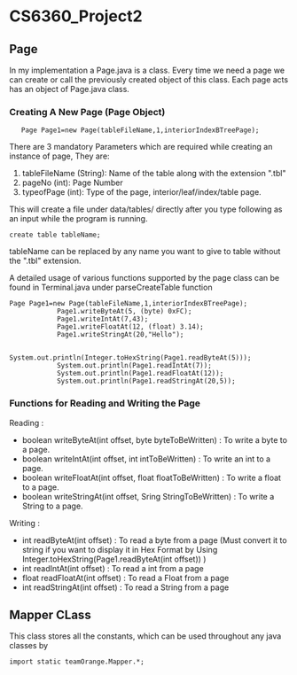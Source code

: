 # CS6360_Project2
## Page

In my implementation a Page.java is a class. Every time we need a page we can create or call the previously created object of this class.
Each page acts has an object of Page.java class. 

### Creating A New Page (Page Object)
```
   Page Page1=new Page(tableFileName,1,interiorIndexBTreePage);
```
There are 3 mandatory Parameters which are required while creating an instance of page,
They are:
1) tableFileName (String): Name of the table along with the extension ".tbl"
2) pageNo (int): Page Number
3) typeofPage (int): Type of the page, interior/leaf/index/table page.

This will create a file under data/tables/ directly after you type following as an input while the program is running.
``` 
create table tableName;
```
tableName can be replaced by any name you want to give to table without the ".tbl" extension.

A detailed usage of various functions supported by the page class can be found in Terminal.java under parseCreateTable function 
```
Page Page1=new Page(tableFileName,1,interiorIndexBTreePage);
            Page1.writeByteAt(5, (byte) 0xFC);
            Page1.writeIntAt(7,43);
            Page1.writeFloatAt(12, (float) 3.14);
            Page1.writeStringAt(20,"Hello");

            System.out.println(Integer.toHexString(Page1.readByteAt(5)));
            System.out.println(Page1.readIntAt(7));
            System.out.println(Page1.readFloatAt(12));
            System.out.println(Page1.readStringAt(20,5));
```

### Functions for Reading and Writing the Page
Reading :
* boolean writeByteAt(int offset, byte byteToBeWritten) : To write a byte to a page.
* boolean writeIntAt(int offset, int intToBeWritten) : To write an int to a page.
* boolean writeFloatAt(int offset, float floatToBeWritten) : To write a float to a page.
* boolean writeStringAt(int offset, Sring StringToBeWritten) : To write a String to a page.

Writing :
* int readByteAt(int offset) : To read a byte from a page (Must convert it to string if you want to display it in Hex Format by Using Integer.toHexString(Page1.readByteAt(int offset)) )
* int readIntAt(int offset) : To read a int from a page
* float readFloatAt(int offset) : To read a Float from a page
* int readStringAt(int offset) : To read a String from a page

## Mapper CLass
This class stores all the constants, which can be used throughout any java classes by 
```
import static teamOrange.Mapper.*;
```
